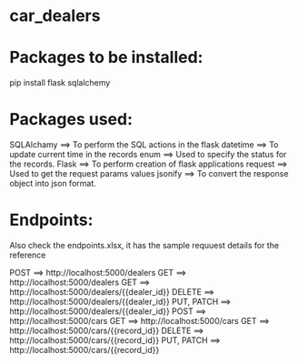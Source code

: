 # car_dealers

Packages to be installed:
=========================
pip install flask sqlalchemy


Packages used:
=============
SQLAlchamy ==> To perform the SQL actions in the flask
datetime   ==> To update current time in the records
enum       ==> Used to specify the status for the records.
Flask      ==> To perform creation of flask applications 
request    ==> Used to get the request params values
jsonify    ==> To convert the response object into json format.

Endpoints:
==========
Also check the endpoints.xlsx, it has the sample requuest details for the reference

POST	     ==> http://localhost:5000/dealers
GET	       ==> http://localhost:5000/dealers
GET	       ==> http://localhost:5000/dealers/{{dealer_id}}
DELETE     ==> http://localhost:5000/dealers/{{dealer_id}}
PUT, PATCH ==> http://localhost:5000/dealers/{{dealer_id}}
POST	     ==> http://localhost:5000/cars
GET	       ==> http://localhost:5000/cars
GET	       ==> http://localhost:5000/cars/{{record_id}}
DELETE	   ==> http://localhost:5000/cars/{{record_id}}
PUT, PATCH ==> http://localhost:5000/cars/{{record_id}}

